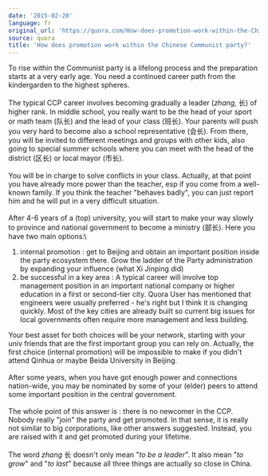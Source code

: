 ```yaml
---
date: '2015-02-20'
language: fr
original_url: 'https://quora.com/How-does-promotion-work-within-the-Chinese-Communist-party/answer/Clément-Renaud'
source: quora
title: 'How does promotion work within the Chinese Communist party?'
---
```


To rise within the Communist party is a lifelong process and the
preparation starts at a very early age. You need a continued career path
from the kindergarden to the highest spheres.\
\
The typical CCP career involves becoming gradually a leader (*zhang,*
长) of higher rank. In middle school, you really want to be the head of
your sport or math team (队长) and the lead of your class (班长). Your
parents will push you very hard to become also a school representative
(会长). From there, you will be invited to different meetings and groups
with other kids, also going to special summer schools where you can meet
with the head of the district (区长) or local mayor (市长).\
\
You will be in charge to solve conflicts in your class. Actually, at
that point you have already more power than the teacher, esp if you come
from a well-known family. If you think the teacher \"behaves badly\",
you can just report him and he will put in a very difficult situation.\
\
After 4-6 years of a (top) university, you will start to make your way
slowly to province and national government to become a ministry (部长).
Here you have two main options:\

1.  internal promotion : get to Beijing and obtain an important position
    inside the party ecosystem there. Grow the ladder of the Party
    administration by expanding your influence (what Xi Jinping did)
2.  be successful in a key area : A typical career will involve top
    management position in an important national company or higher
    education in a first or second-tier city. Quora User has mentioned
    that engineers were usually preferred - he\'s right but I think it
    is changing quickly. Most of the key cities are already built so
    current big issues for local governments often require more
    management and less building.

Your best asset for both choices will be your network, starting with
your univ friends that are the first important group you can rely on.
Actually, the first choice (internal promotion) will be impossible to
make if you didn\'t attend Qinhua or maybe Beida University in Beijing.\
\
After some years, when you have got enough power and connections
nation-wide, you may be nominated by some of your (elder) peers to
attend some important position in the central government.\
\
The whole point of this answer is : there is no newcomer in the CCP.
Nobody really \"join\" the party and get promoted. In that sense, it is
really not similar to big corporations, like other answers suggested.
Instead, you are raised with it and get promoted during your lifetime.\
\
The word *zhang* 长 doesn\'t only mean \"*to be a leader*\". It also
mean \"*to grow*\" and \"*to last*\" because all three things are
actually so close in China.
